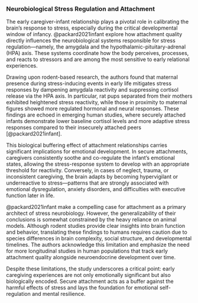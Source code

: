 
### Neurobiological Stress Regulation and Attachment

The early caregiver-infant relationship plays a pivotal role in calibrating the brain’s response to stress, especially during the critical developmental window of infancy. @packard2021infant explore how attachment quality directly influences the neurobiological systems responsible for stress regulation—namely, the amygdala and the hypothalamic-pituitary-adrenal (HPA) axis. These systems coordinate how the body perceives, processes, and reacts to stressors and are among the most sensitive to early relational experiences.

Drawing upon rodent-based research, the authors found that maternal presence during stress-inducing events in early life mitigates stress responses by dampening amygdala reactivity and suppressing cortisol release via the HPA axis. In particular, rat pups separated from their mothers exhibited heightened stress reactivity, while those in proximity to maternal figures showed more regulated hormonal and neural responses. These findings are echoed in emerging human studies, where securely attached infants demonstrate lower baseline cortisol levels and more adaptive stress responses compared to their insecurely attached peers [@packard2021infant].

This biological buffering effect of attachment relationships carries significant implications for emotional development. In secure attachments, caregivers consistently soothe and co-regulate the infant’s emotional states, allowing the stress-response system to develop with an appropriate threshold for reactivity. Conversely, in cases of neglect, trauma, or inconsistent caregiving, the brain adapts by becoming hypervigilant or underreactive to stress—patterns that are strongly associated with emotional dysregulation, anxiety disorders, and difficulties with executive function later in life.

@packard2021infant make a compelling case for attachment as a primary architect of stress neurobiology. However, the generalizability of their conclusions is somewhat constrained by the heavy reliance on animal models. Although rodent studies provide clear insights into brain function and behavior, translating these findings to humans requires caution due to species differences in brain complexity, social structure, and developmental timelines. The authors acknowledge this limitation and emphasize the need for more longitudinal studies in human populations that track early attachment quality alongside neuroendocrine development over time.

Despite these limitations, the study underscores a critical point: early caregiving experiences are not only emotionally significant but also biologically encoded. Secure attachment acts as a buffer against the harmful effects of stress and lays the foundation for emotional self-regulation and mental resilience.

